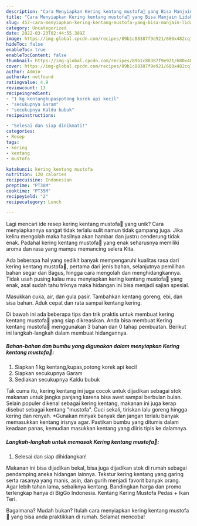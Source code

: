 ```yaml
---
description: "Cara Menyiapkan Kering kentang mustofa🥔 yang Bisa Manjain Lidah"
title: "Cara Menyiapkan Kering kentang mustofa🥔 yang Bisa Manjain Lidah"
slug: 457-cara-menyiapkan-kering-kentang-mustofa-yang-bisa-manjain-lidah
category: Uncategorized
date: 2022-03-23T02:44:55.389Z
image: https://img-global.cpcdn.com/recipes/89b1c88387f9e921/680x482cq70/kering-kentang-mustofa-foto-resep-utama.jpg
hideToc: false
enableToc: true
enableTocContent: false
thumbnail: https://img-global.cpcdn.com/recipes/89b1c88387f9e921/680x482cq70/kering-kentang-mustofa-foto-resep-utama.jpg
cover: https://img-global.cpcdn.com/recipes/89b1c88387f9e921/680x482cq70/kering-kentang-mustofa-foto-resep-utama.jpg
author: Admin
authorAv: notfound
ratingvalue: 4.9
reviewcount: 13
recipeingredient:
- "1 kg kentangkupaspotong korek api kecil"
- "secukupnya Garam"
- "secukupnya Kaldu bubuk"
recipeinstructions:

- "Selesai dan siap dinikmati!"
categories:
- Resep
tags:
- kering
- kentang
- mustofa

katakunci: kering kentang mustofa 
nutrition: 120 calories
recipecuisine: Indonesian
preptime: "PT38M"
cooktime: "PT35M"
recipeyield: "2"
recipecategory: Lunch

---
```





Lagi mencari ide resep kering kentang mustofa🥔 yang unik? Cara menyiapkannya sangat tidak terlalu sulit namun tidak gampang juga. Jika keliru mengolah maka hasilnya akan hambar dan justru cenderung tidak enak. Padahal kering kentang mustofa🥔 yang enak seharusnya memiliki aroma dan rasa yang mampu memancing selera Kita.





Ada beberapa hal yang sedikit banyak mempengaruhi kualitas rasa dari kering kentang mustofa🥔, pertama dari jenis bahan, selanjutnya pemilihan bahan segar dan Bagus, hingga cara mengolah dan menghidangkannya. Tidak usah pusing kalau mau menyiapkan kering kentang mustofa🥔 yang enak,      asal sudah tahu triknya maka hidangan ini bisa menjadi sajian spesial.














Masukkan cuka, air, dan gula pasir. Tambahkan kentang goreng, ebi, dan sisa bahan. Aduk cepat dan rata sampai kentang kering.






Di bawah ini ada beberapa tips dan trik praktis untuk membuat kering kentang mustofa🥔 yang siap dikreasikan. Anda bisa membuat Kering kentang mustofa🥔 menggunakan 3 bahan dan 0 tahap pembuatan. Berikut ini langkah-langkah dalam membuat hidangannya.

<!--inarticleads1-->

##### Bahan-bahan dan bumbu yang digunakan dalam menyiapkan Kering kentang mustofa🥔:

1. Siapkan 1 kg kentang,kupas,potong korek api kecil
1. Siapkan secukupnya Garam
1. Sediakan secukupnya Kaldu bubuk


Tak cuma itu, kering kentang ini juga cocok untuk dijadikan sebagai stok makanan untuk jangka panjang karena bisa awet sampai berbulan bulan. Selain populer dikenal sebagai kering kentang, makanan ini juga kerap disebut sebagai kentang &#34;mustofa&#34;. Cuci sekali, tiriskan lalu goreng hingga kering dan renyah. *Gunakan minyak banyak dan jangan terlalu banyak memasukkan kentang irisnya agar. Pastikan bumbu yang ditumis dalam keadaan panas, kemudian masukkan kentang yang diiris tipis ke dalamnya. 

<!--inarticleads2-->

##### Langkah-langkah untuk memasak Kering kentang mustofa🥔:


1. Selesai dan siap dihidangkan!

Makanan ini bisa dijadikan bekal, bisa juga dijadikan stok di rumah sebagai pendamping aneka hidangan lainnya. Tekstur kering kentang yang garing serta rasanya yang manis, asin, dan gurih menjadi favorit banyak orang. Agar lebih tahan lama, sebaiknya kentang. Bandingkan harga dan promo terlengkap hanya di BigGo Indonesia. Kentang Kering Mustofa Pedas + Ikan Teri. 

Bagaimana? Mudah bukan? Itulah cara menyiapkan kering kentang mustofa🥔 yang bisa anda praktikkan di rumah. Selamat mencoba!
